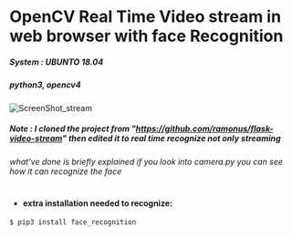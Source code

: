 # OpenCV Real Time Video stream in web browser with face Recognition
##### System : UBUNTO 18.04 
##### python3, opencv4
![ScreenShot_stream](https://user-images.githubusercontent.com/49666154/124705190-40acfd80-dec3-11eb-8d7d-ae8f4b83310c.png)
##### Note : I cloned the project from "https://github.com/ramonus/flask-video-stream" then edited it to real time recognize not only streaming
###### what've done is briefly explained if you look into camera.py you can see how it can recognize the face 
#
- #### extra installation needed to recognize: 
 ````
$ pip3 install face_recognition 
 ````

 
